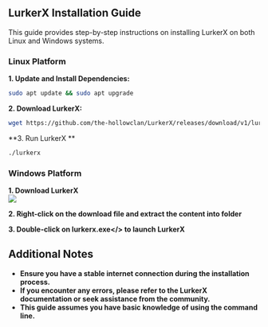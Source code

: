 ## LurkerX Installation Guide

This guide provides step-by-step instructions on installing LurkerX on both Linux and Windows systems.

### Linux Platform

**1. Update and Install Dependencies:**

```bash
sudo apt update && sudo apt upgrade
```

**2. Download LurkerX:**

```bash
wget https://github.com/the-hollowclan/LurkerX/releases/download/v1/lurkerx-1.0.1.zip && mkdir LurkerX && cd LurkerX && unzip lurkerx-1.0.1.zip
```

**3. Run LurkerX **

```bash
./lurkerx
```

### Windows Platform

**1. Download LurkerX**<br>
<a href="https://github.com/the-hollowclan/LurkerX/releases/download/v1/lurkerx-1.0.1.zip">
  <img src="https://img.shields.io/badge/DOWNLOAD LURKERX-teal?style=for-the-badge&logo=website">
</a>

**2. Right-click on the download file and extract the content into folder**

**3. Double-click on <b>lurkerx.exe</> to launch LurkerX**


## Additional Notes

- Ensure you have a stable internet connection during the installation process.
- If you encounter any errors, please refer to the LurkerX documentation or seek assistance from the community.
- This guide assumes you have basic knowledge of using the command line.
